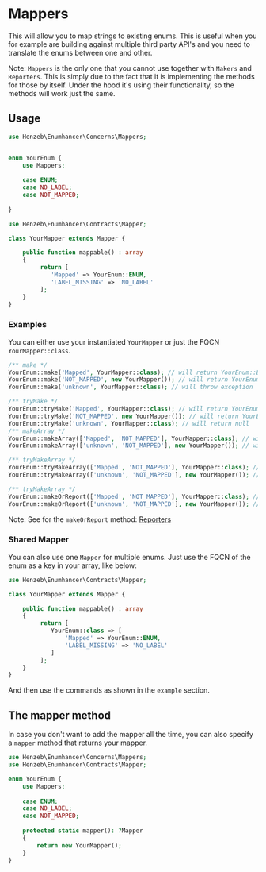 # Mappers

This will allow you to map strings to existing enums. This is useful when you 
for example are building against multiple third party API's and you 
need to translate the enums between one and other.

Note: `Mappers` is the only one that you cannot use together with 
`Makers` and `Reporters`. This is simply due to the fact that it is 
implementing the methods for those by itself. Under the hood it's using 
their functionality, so the methods will work just the same.

## Usage

```php
use Henzeb\Enumhancer\Concerns\Mappers;


enum YourEnum {
    use Mappers;
    
    case ENUM;
    case NO_LABEL;
    case NOT_MAPPED;
 
}
```

```php
use Henzeb\Enumhancer\Contracts\Mapper;

class YourMapper extends Mapper {

    public function mappable() : array
    {
         return [
            'Mapped' => YourEnum::ENUM,
            'LABEL_MISSING' => 'NO_LABEL'
         ];       
    }
}
```

### Examples
You can either use your instantiated `YourMapper` or just 
the FQCN `YourMapper::class`.

```php
/** make */
YourEnum::make('Mapped', YourMapper::class); // will return YourEnum::ENUM
YourEnum::make('NOT_MAPPED', new YourMapper()); // will return YourEnum::NOT_MAPPED
YourEnum::make('unknown', YourMapper::class); // will throw exception

/** tryMake */
YourEnum::tryMake('Mapped', YourMapper::class); // will return YourEnum::ENUM
YourEnum::tryMake('NOT_MAPPED', new YourMapper()); // will return YourEnum::NOT_MAPPED
YourEnum::tryMake('unknown', YourMapper::class); // will return null
/** makeArray */
YourEnum::makeArray(['Mapped', 'NOT_MAPPED'], YourMapper::class); // will return [YourEnum::ENUM, YourEnum::NOT_MAPPED]
YourEnum::makeArray(['unknown', 'NOT_MAPPED'], new YourMapper()); // will throw exception

/** tryMakeArray */
YourEnum::tryMakeArray(['Mapped', 'NOT_MAPPED'], YourMapper::class); // will return [YourEnum::ENUM, YourEnum::NOT_MAPPED]
YourEnum::tryMakeArray(['unknown', 'NOT_MAPPED'], new YourMapper()); // will return [YourEnum::NOT_MAPPED]

/** tryMakeArray */
YourEnum::makeOrReport(['Mapped', 'NOT_MAPPED'], YourMapper::class); // will return [YourEnum::ENUM, YourEnum::NOT_MAPPED]
YourEnum::makeOrReport(['unknown', 'NOT_MAPPED'], new YourMapper()); // will return [YourEnum::NOT_MAPPED]
```
Note: See for the `makeOrReport` method: [Reporters](reporters.md)

### Shared Mapper

You can also use one `Mapper` for multiple enums. Just use the FQCN of the enum
as a key in your array, like below:

```php
use Henzeb\Enumhancer\Contracts\Mapper;

class YourMapper extends Mapper {

    public function mappable() : array
    {
         return [
            YourEnum::class => [
                'Mapped' => YourEnum::ENUM,
                'LABEL_MISSING' => 'NO_LABEL'
            ] 
         ];       
    }
}
```
And then use the commands as shown in the `example` section.

## The mapper method

In case you don't want to add the mapper all the time, you can also specify a `mapper` method that returns your mapper.

```php
use Henzeb\Enumhancer\Concerns\Mappers;
use Henzeb\Enumhancer\Contracts\Mapper;

enum YourEnum {
    use Mappers;
    
    case ENUM;
    case NO_LABEL;
    case NOT_MAPPED;
    
    protected static mapper(): ?Mapper
    {
        return new YourMapper();
    }
}
```

